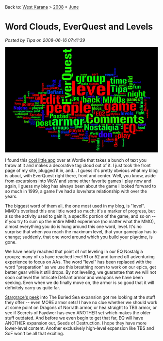 Back to: [West Karana](/posts/westkarana.md) > [2008](/posts/2008/westkarana.md) > [June](./westkarana.md)
# Word Clouds, EverQuest and Levels

*Posted by Tipa on 2008-06-16 07:41:39*

![wordcloud.jpg](../../../uploads/2008/06/wordcloud.jpg)

I found this [cool little app](http://wordle.net/) over at Wordle that takes a bunch of text you throw at it and makes a decorative tag cloud out of it. I just took the front page of my site, plugged it in, and... I guess it's pretty obvious what my blog is about, with EverQuest right there, front and center. Well, you know, aside from excursions into WoW and some other favorite games I play now and again, I guess my blog has always been about the game I looked forward to so much in 1999, a game I've had a love/hate relationship with over the years.

The biggest word of them all, the one most used in my blog, is "level". MMO's overload this one little word so much; it's a marker of progress, but also the activity used to gain it, a specific portion of the game, and so on -- if you try to sum up the entire MMO experience (no matter what the MMO), almost everything you do is hung around this one word, level. It's no surprise that when you reach the maximum level, that your gameplay has to change; suddenly, that one word around which you build your playtime, is gone.

We have nearly reached that point of not leveling in our EQ Nostalgia groups; many of us have reached level 51 or 52 and turned off adventuring experience to focus on AAs. The word "level" has been replaced with the word "preparation" as we use this breathing room to work on our epics, get better gear while it still drops. By not leveling, we guarantee that we will not soon outlevel the Intricate Defiant armor and weapons we have been seeking. Even when we do finally move on, the armor is so good that it will definitely carry us quite far.

[Stargrace's peek](http://mmoquests.com/2008/06/13/katta-castrum/) into The Buried Sea expansion got me looking at the stuff they offer -- even MORE armor sets! I have no clue whether we should work at some point on Dragons of Norrath armor, or hea straight to TBS armor, or see if Secrets of Faydwer has even ANOTHER set which makes the older stuff outdated. And before we even begin to get that far, EQ will have ANOTHER expansion out, Seeds of Destruction. I hope they have more lower-level content. Another exclusively high-level expansion like TBS and SoF won't be all that exciting.

